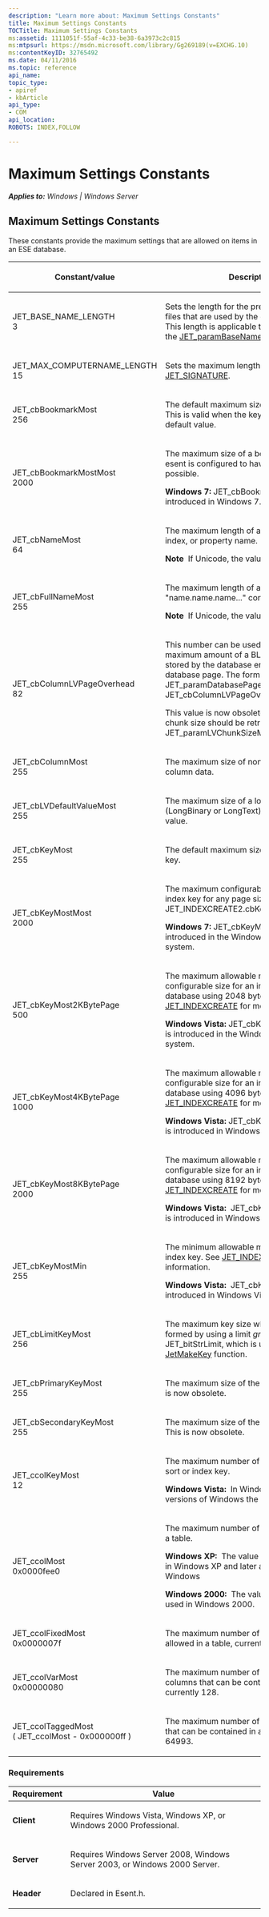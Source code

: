 ```yaml
---
description: "Learn more about: Maximum Settings Constants"
title: Maximum Settings Constants
TOCTitle: Maximum Settings Constants
ms:assetid: 1111051f-55af-4c33-be38-6a3973c2c815
ms:mtpsurl: https://msdn.microsoft.com/library/Gg269189(v=EXCHG.10)
ms:contentKeyID: 32765492
ms.date: 04/11/2016
ms.topic: reference
api_name: 
topic_type: 
- apiref
- kbArticle
api_type: 
- COM
api_location: 
ROBOTS: INDEX,FOLLOW

---
```


# Maximum Settings Constants


_**Applies to:** Windows | Windows Server_

## Maximum Settings Constants

These constants provide the maximum settings that are allowed on items in an ESE database.


| <p>Constant/value</p> | <p>Description</p> | 
|-----------------------|--------------------|
| <p>JET_BASE_NAME_LENGTH<br />3</p> | <p>Sets the length for the prefix used to name files that are used by the database engine. This length is applicable to the name set for the <a href="gg269235(v=exchg.10).md">JET_paramBaseName</a> system parameter.</p> | 
| <p>JET_MAX_COMPUTERNAME_LENGTH<br />15</p> | <p>Sets the maximum length for <a href="gg269340(v=exchg.10).md">JET_SIGNATURE</a>.</p> | 
| <p>JET_cbBookmarkMost<br />256</p> | <p>The default maximum size of a bookmark. This is valid when the key size is left at its default value.</p> | 
| <p>JET_cbBookmarkMostMost<br />2000</p> | <p>The maximum size of a bookmark when esent is configured to have the largest keys possible.</p><p><strong>Windows 7:</strong> JET_cbBookmarkMostMost is introduced in Windows 7.</p> | 
| <p>JET_cbNameMost<br />64</p> | <p>The maximum length of a object, column, index, or property name.</p><p><strong>Note</strong>  If Unicode, the value is 128.</p> | 
| <p>JET_cbFullNameMost<br />255</p> | <p>The maximum length of a "name.name.name..." construct.</p><p><strong>Note</strong>  If Unicode, the value is 510.</p> | 
| <p>JET_cbColumnLVPageOverhead<br />82</p> | <p>This number can be used to compute the maximum amount of a BLOB that can be stored by the database engine on a single database page. The formula is max size = JET_paramDatabasePageSize–JET_cbColumnLVPageOverhead.</p><p>This value is now obsolete. The long-value chunk size should be retrieved with the JET_paramLVChunkSizeMost parameter.</p> | 
| <p>JET_cbColumnMost<br />255</p> | <p>The maximum size of non-long-value column data.</p> | 
| <p>JET_cbLVDefaultValueMost<br />255</p> | <p>The maximum size of a long-value (LongBinary or LongText) column default value.</p> | 
| <p>JET_cbKeyMost<br />255</p> | <p>The default maximum size of a sort or index key.</p> | 
| <p>JET_cbKeyMostMost<br />2000</p> | <p>The maximum configurable size of a sort or index key for any page size. (See JET_INDEXCREATE2.cbKeyMost)</p><p><strong>Windows 7:</strong> JET_cbKeyMostMost is introduced in the Windows 7 operating system.</p> | 
| <p>JET_cbKeyMost2KBytePage<br />500</p> | <p>The maximum allowable maximum configurable size for an index key in a database using 2048 byte pages. See <a href="gg269186(v=exchg.10).md">JET_INDEXCREATE</a> for more information.</p><p><strong>Windows Vista:</strong> JET_cbKeyMost2KBytePage is introduced in the Windows Vista operating system.</p> | 
| <p>JET_cbKeyMost4KBytePage<br />1000</p> | <p>The maximum allowable maximum configurable size for an index key in a database using 4096 byte pages. See <a href="gg269186(v=exchg.10).md">JET_INDEXCREATE</a> for more information.</p><p><strong>Windows Vista:</strong> JET_cbKeyMost4KBytePage is introduced in Windows Vista.</p> | 
| <p>JET_cbKeyMost8KBytePage<br />2000</p> | <p>The maximum allowable maximum configurable size for an index key in a database using 8192 byte pages. See <a href="gg269186(v=exchg.10).md">JET_INDEXCREATE</a> for more information.</p><p><strong>Windows Vista:  </strong>JET_cbKeyMost8KBytePage is introduced in Windows Vista</p> | 
| <p>JET_cbKeyMostMin<br />255</p> | <p>The minimum allowable maximum size for an index key. See <a href="gg269186(v=exchg.10).md">JET_INDEXCREATE</a> for more information.</p><p><strong>Windows Vista:  </strong>JET_cbKeyMostMin is introduced in Windows Vista.</p> | 
| <p>JET_cbLimitKeyMost<br />256</p> | <p>The maximum key size when the key is formed by using a limit <em>grbit</em>, such as JET_bitStrLimit, which is used in the <a href="gg269329(v=exchg.10).md">JetMakeKey</a> function.</p> | 
| <p>JET_cbPrimaryKeyMost<br />255</p> | <p>The maximum size of the primary index. This is now obsolete.</p> | 
| <p>JET_cbSecondaryKeyMost<br />255</p> | <p>The maximum size of the secondary index. This is now obsolete.</p> | 
| <p>JET_ccolKeyMost<br />12</p> | <p>The maximum number of components in a sort or index key.</p><p><strong>Windows Vista:  </strong>In Windows Vista and later versions of Windows the value is 16.</p> | 
| <p>JET_ccolMost<br />0x0000fee0</p> | <p>The maximum number of columns allowed in a table.</p><p><strong>Windows XP:  </strong>The value 0x0000fee0 is used in Windows XP and later and later versions of Windows</p><p><strong>Windows 2000:  </strong>The value 0x00007ffe is used in Windows 2000.</p> | 
| <p>JET_ccolFixedMost<br />0x0000007f</p> | <p>The maximum number of fixed columns allowed in a table, currently 127.</p> | 
| <p>JET_ccolVarMost<br />0x00000080</p> | <p>The maximum number of variable-length columns that can be contained in a table, currently 128.</p> | 
| <p>JET_ccolTaggedMost<br />( JET_ccolMost - 0x000000ff )</p> | <p>The maximum number of tagged columns that can be contained in a table, currently 64993.</p> | 



### Requirements


| Requirement | Value |
|------------|----------|
| <p><strong>Client</strong></p> | <p>Requires Windows Vista, Windows XP, or Windows 2000 Professional.</p> | 
| <p><strong>Server</strong></p> | <p>Requires Windows Server 2008, Windows Server 2003, or Windows 2000 Server.</p> | 
| <p><strong>Header</strong></p> | <p>Declared in Esent.h.</p> | 


